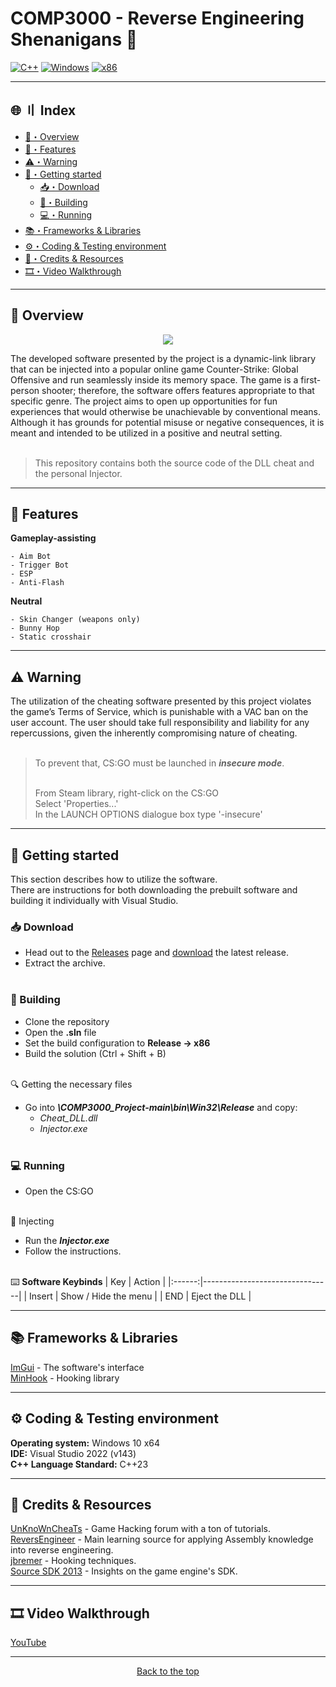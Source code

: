 # <a id="top"></a>COMP3000 - Reverse Engineering Shenanigans 🌌

[![C++](https://img.shields.io/badge/language-C%2B%2B-%23f34b7d.svg?style=for-the-badge&logo=appveyor)](https://en.wikipedia.org/wiki/C%2B%2B)
[![Windows](https://img.shields.io/badge/platform-Windows-0078d7.svg?style=for-the-badge&logo=appveyor)](https://en.wikipedia.org/wiki/Microsoft_Windows)
[![x86](https://img.shields.io/badge/arch-x86-red.svg?style=for-the-badge&logo=appveyor)](https://en.wikipedia.org/wiki/X86)

---

## 🌐 〢 Index
- [📖・Overview](#overview)
- [🎯・Features](#features)
- [⚠️・Warning](#warning)
- [🚀・Getting started](#start)
  - [📥・Download](#download)
  - [🔨・Building](#build)
  - [💻・Running](#run)
- [📚・Frameworks & Libraries](#libraries)
- [⚙️・Coding & Testing environment](#testEnv)
- [📝・Credits & Resources](#credits)
- [🎞️・Video Walkthrough](#walkthrough)

---

## <a id="overview"></a>📖 Overview

<p align="center">
  <img src="https://user-images.githubusercontent.com/72513569/236650454-e3d1a12e-c269-4922-b81a-0268d39aa19e.gif" />
</p>

The developed software presented by the project is a dynamic-link library that can be injected into a popular online game Counter-Strike: Global Offensive and run seamlessly inside its memory space. The game is a first-person shooter; therefore, the software offers features appropriate to that specific genre. The project aims to open up opportunities for fun experiences that would otherwise be unachievable by conventional means. Although it has grounds for potential misuse or negative consequences, it is meant and intended to be utilized in a positive and neutral setting.<br><br>

> This repository contains both the source code of the DLL cheat and the personal Injector.

---

## <a id="features"></a>🎯 Features

**Gameplay-assisting**
```
- Aim Bot
- Trigger Bot
- ESP
- Anti-Flash
```

**Neutral**
```
- Skin Changer (weapons only)
- Bunny Hop
- Static crosshair
```

---

## <a id="warning"></a>⚠️ Warning

The utilization of the cheating software presented by this project violates the game’s Terms of Service, which is punishable with a VAC ban on the user account. The user should take full responsibility and liability for any repercussions, given the inherently compromising nature of cheating.<br><br>

> To prevent that, CS:GO must be launched in ***insecure mode***.<br><br>
> 
> From Steam library, right-click on the CS:GO<br>
> Select 'Properties...'<br>
> In the LAUNCH OPTIONS dialogue box type '-insecure'<br>

---

## <a id="start"></a>🚀 Getting started

This section describes how to utilize the software.<br>
There are instructions for both downloading the prebuilt software and building it individually with Visual Studio.

### <a id="download"></a>📥 Download
- Head out to the [Releases](https://github.com/VladBurcaUNI/COMP3000_Project/releases) page and [download](https://github.com/VladBurcaUNI/COMP3000_Project/releases/download/v1.0.0/RevEngCSGO.rar) the latest release.
- Extract the archive.<br><br>

### <a id="build"></a>🔨 Building
- Clone the repository
- Open the **.sln** file
- Set the build configuration to **Release -> x86**
- Build the solution (Ctrl + Shift + B)<br><br>

 🔍 Getting the necessary files
- Go into ***\COMP3000_Project-main\bin\Win32\Release*** and copy:
  - *Cheat_DLL.dll*
  - *Injector.exe*<br><br>

### <a id="run"></a>💻 Running
- Open the CS:GO<br><br>

 💉 Injecting
- Run the ***Injector.exe***
- Follow the instructions.<br><br>

⌨️ **Software Keybinds**
| Key    | Action                         |
|:------:|--------------------------------|
| Insert | Show / Hide the menu           |
| END    | Eject the DLL                  |

---

## <a id="libraries"></a>📚 Frameworks & Libraries
[ImGui](https://github.com/ocornut/imgui) - The software's interface<br>
[MinHook](https://github.com/TsudaKageyu/minhook) - Hooking library<br>

---

## <a id="testEnv"></a>⚙️ Coding & Testing environment
**Operating system:** Windows 10 x64<br>
**IDE:** Visual Studio 2022 (v143)<br>
**C++ Language Standard:** C++23<br>

---

## <a id="credits"></a>📝 Credits & Resources
[UnKnoWnCheaTs](https://www.unknowncheats.me/) - Game Hacking forum with a ton of tutorials.<br>
[ReversEngineer](https://revers.engineering/) - Main learning source for applying Assembly knowledge into reverse engineering.<br>
[jbremer](https://jbremer.org/x86-api-hooking-demystified/) - Hooking techniques.<br>
[Source SDK 2013](https://github.com/ValveSoftware/source-sdk-2013) - Insights on the game engine's SDK.<br>

---

## <a id="walkthrough"></a>🎞️ Video Walkthrough
[YouTube](https://youtu.be/VxLBz0PC5QI)

---

<p align="center">
<a href="#top">Back to the top</a>
</p>
